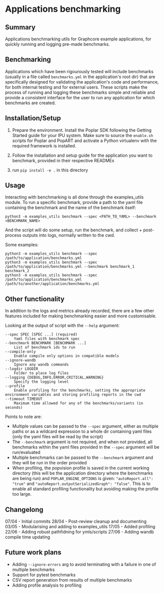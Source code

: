 # Applications benchmarking

## Summary
Applications benchmarking utils for Graphcore example applications, for quickly running and logging pre-made benchmarks.

## Benchmarking
Applications which have been rigourously tested will include benchmarks (usually in a file called `benchmarks.yml` in the application's root dir) that are specifically designed for validating the application's code and performance, for both internal testing and for external users. These scripts make the process of running and logging these benchmarks simple and reliable and provide a consistent interface for the user to run any application for which benchmarks are created.

## Installation/Setup
1. Prepare the environment. Install the Poplar SDK following the Getting Started guide for your IPU system. Make sure to source the `enable.sh` scripts for Poplar and PopART and activate a Python virtualenv with the required framework is installed.

2. Follow the installation and setup guide for the application you want to benchmark, provided in their respective READMEs

3. run `pip install -e .` in this directory

## Usage
Interacting with benchmarking is all done through the examples_utils module. To run a specific benchmark, provide a path to the yaml file containing the benchmark and the name of the benchmark itself:
```
python3 -m examples_utils benchmark --spec <PATH_TO_YAML> --benchmark <BENCHMARK_NAME>
```
And the script will do some setup, run the benchmark, and collect + post-process outputs into logs, normally written to the cwd.

Some examples:
```
python3 -m examples_utils benchmark --spec /path/to/application/benchmarks.yml
python3 -m examples_utils benchmark --spec /path/to/application/benchmarks.yml --benchmark benchmark_1 benchmark_2
python3 -m examples_utils benchmark --spec /path/to/application/benchmarks.yml /path/to/another/application/benchmarks.yml
```

## Other functionality
In addition to the logs and metrics already recorded, there are a few other features included for making benchmarking easier and more customisable. 

Looking at the output of script with the `--help` argument:
```
--spec SPEC [SPEC ...] (required)
    Yaml files with benchmark spec
--benchmark BENCHMARK [BENCHMARK ...]
    List of benchmark ids to run
--compile-only
    Enable compile only options in compatible models
--ignore-wandb
    Ignore any wandb commands
--logdir LOGDIR
    Folder to place log files
--logging {DEBUG,INFO,ERROR,CRITICAL,WARNING}
    Specify the logging level
--profile
    Enable profiling for the benchmarks, setting the appropriate environment variables and storing profiling reports in the cwd
--timeout TIMEOUT
    Maximum time allowed for any of the benchmarks/variants (in seconds)
```

Points to note are:
- Multiple values can be passed to the `--spec` argument, either as multiple paths or as a wildcard expression to a whole dir containing yaml files (only the yaml files will be read by the script)
- The `--benchmark` argument is not required, and when not provided, all benchmarks within the yaml files provided in the `--spec` argument will be run/evaluated
- Multiple benchmarks can be passed to the `--benchmark` argument and they will be run in the order provided
- When profiling, the popvision profile is saved in the current working directory (this will be the application directory where the benchmarks are being run) and `POPLAR_ENGINE_OPTIONS` is given: `"autoReport.all": "true"` and `"autoReport.outputSerializedGraph": "false"`. This is to enable all standard profiling functionality but avoiding making the profile too large.

## Changelong
07/04 - Initial commits
28/04 - Post-review cleanup and documenting
03/05 - Modularising and adding to examples_utils
17/05 - Added profiling
22/06 - Adding robust pathfidning for ymls/scripts
27/06 - Adding wandb compile time updating

## Future work plans
- Adding `--ignore-errors` arg to avoid terminating with a failure in one of multiple benchmarks
- Support for pytest benchmarks
- CSV report generation from results of multiple benchmarks
- Adding profile analysis to profiling 
